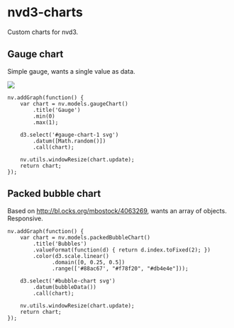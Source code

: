 # nvd3-charts
Custom charts for nvd3.

## Gauge chart
Simple gauge, wants a single value as data.

![](https://raw.githubusercontent.com/enplore/nvd3-charts/master/gauge.png)

```
nv.addGraph(function() {
    var chart = nv.models.gaugeChart()
        .title('Gauge')
        .min(0)
        .max(1);

    d3.select('#gauge-chart-1 svg')
        .datum([Math.random()])
        .call(chart);

    nv.utils.windowResize(chart.update);
    return chart;
});
```

## Packed bubble chart
Based on http://bl.ocks.org/mbostock/4063269, wants an array of objects. Responsive.

```
nv.addGraph(function() {
    var chart = nv.models.packedBubbleChart()
        .title('Bubbles')
        .valueFormat(function(d) { return d.index.toFixed(2); })
        .color(d3.scale.linear()
              .domain([0, 0.25, 0.5])
              .range(['#88ac67', "#f78f20", "#db4e4e"]));

    d3.select('#bubble-chart svg')
        .datum(bubbleData())
        .call(chart);

    nv.utils.windowResize(chart.update);
    return chart;
});
```
